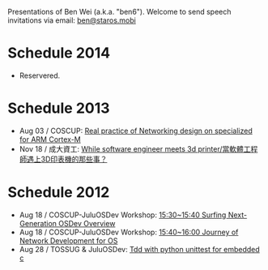 Presentations of Ben Wei (a.k.a. "ben6"). Welcome to send speech invitations via email: <ben@staros.mobi>

# Schedule 2014

* Reservered. 

# Schedule 2013

* Aug 03 / COSCUP: [Real practice of Networking design on specialized for ARM Cortex-M](http://www.slideshare.net/benuxwei/stm32-net-realpractice)
* Nov 18 / 成大資工: [While software engineer meets 3d printer/當軟體工程師遇上3D印表機的那些事？](http://www.slideshare.net/benuxwei/while-software-engineer-meets-3d-printer)

# Schedule 2012

* Aug 18 / COSCUP-JuluOSDev Workshop: [15:30~15:40 Surfing Next-Generation OSDev Overview](http://docs.google.com/viewer?a=v&pid=sites&srcid=ZGVmYXVsdGRvbWFpbnxqdWx1b3NkZXZ8Z3g6MWVhZjE4MTlhNzY3NDAwNw)
* Aug 18 / COSCUP-JuluOSDev Workshop: [15:40~16:00 Journey of Network Development for OS](http://docs.google.com/viewer?a=v&pid=sites&srcid=ZGVmYXVsdGRvbWFpbnxqdWx1b3NkZXZ8Z3g6NDQzMWMwOWM1OTYxNmIwMA)
* Aug 28 / TOSSUG & JuluOSDev: [Tdd with python unittest for embedded c](http://www.slideshare.net/benuxwei/tdd-with-python-unittest-for-embedded-c) 
